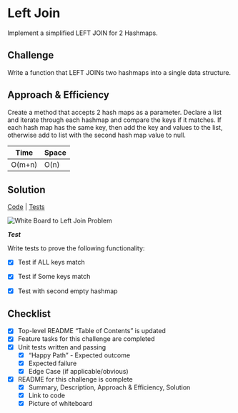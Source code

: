 # Left Join
Implement a simplified LEFT JOIN for 2 Hashmaps.

## Challenge
Write a function that LEFT JOINs two hashmaps into a single data structure.

## Approach & Efficiency
Create a method that accepts 2 hash maps as a parameter. Declare a list and iterate through each hashmap and compare 
the keys if it matches. If each hash map has the same key, then add the key and values to the list, otherwise add to list with the second hash map value to null.

Time | Space
--- | ---
O(m+n) | O(n)

## Solution
[Code](LeftJoin.java) | [Tests](LeftJoinTest.java)

![White Board to Left Join Problem](assets/leftjoin.png)

***Test***
 
Write tests to prove the following functionality:

- [x] Test if ALL keys match
- [x] Test if Some keys match
- [x] Test with second empty hashmap


## Checklist
- [x] Top-level README “Table of Contents” is updated
- [x] Feature tasks for this challenge are completed
- [x] Unit tests written and passing
    - [x] “Happy Path” - Expected outcome
    - [x] Expected failure
    - [x] Edge Case (if applicable/obvious)
- [x] README for this challenge is complete
    - [x] Summary, Description, Approach & Efficiency, Solution
    - [x] Link to code
    - [x] Picture of whiteboard